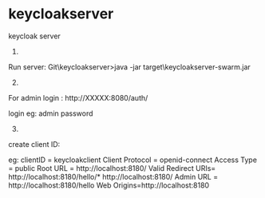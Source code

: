 # keycloakserver
keycloak server

1.
Run server:
Git\keycloakserver>java -jar target\keycloakserver-swarm.jar

2.
For admin login :
http://XXXXX:8080/auth/

login eg:
admin
password

3.
create client ID:

eg:
clientID = keycloakclient
Client Protocol = openid-connect
Access Type = public
Root URL = http://localhost:8180/
Valid Redirect URIs= http://localhost:8180/hello/*
                    http://localhost:8180/
Admin URL  = http://localhost:8180/hello
Web Origins=http://localhost:8180
